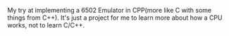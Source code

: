 My try at implementing a 6502 Emulator in CPP(more like C with some things from C++). It's just a project for me to learn more about how a CPU works, not to learn C/C++.
